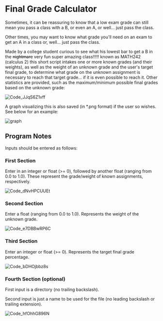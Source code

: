 # Final Grade Calculator
Sometimes, it can be reassuring to know that a low exam grade can still mean you pass a class with a B, or even an A, or well... just pass the class.

Other times, you may want to know what grade you'll need on an exam to get an A in a class or, well... just pass the class.

Made by a college student curious to see what his lowest bar to get a B in the ~~nightmare~~ very fun super amazing class!!!!! known as MATH242 (calculus 2) this short script intakes one or more known grades (and their weights), as well as the weight of an unknown grade and the user's target final grade, to determine what grade on the unknown assignment is necessary to reach that target grade... if it is even possible to reach it. Other statistics are provided, such as the maximum/minimum possible final grades based on the unknown grade:

![Code_JJqS6Z1vff](https://user-images.githubusercontent.com/58154576/169677462-d356b27d-dd87-4824-b108-c073cd297e6d.png)

A graph visualizing this is also saved (in *.png format) if the user so wishes. See below for an example:

![graph](https://user-images.githubusercontent.com/58154576/169677466-2e0124a2-04ca-4328-aa48-d0a0a9be61bf.png)

## Program Notes
Inputs should be entered as follows:

### First Section
Enter in an integer or float (>= 0), followed by another float (ranging from 0.0 to 1.0). These represent the grade/weight of known assignments, respectively.

![Code_dNvHPCUUEt](https://user-images.githubusercontent.com/58154576/169677469-7475d57c-b392-475d-acea-9a94179fd1e8.png)

### Second Section
Enter a float (ranging from 0.0 to 1.0). Represents the weight of the unknown grade.

![Code_e7DBBwRP6C](https://user-images.githubusercontent.com/58154576/169677471-b7d070f7-498f-4a32-b2a1-052e8fc3b753.png)

### Third Section
Enter an integer or float (>= 0). Represents the target final grade percentage.

![Code_bDHOjbbz8s](https://user-images.githubusercontent.com/58154576/169677475-b7b91a4f-d8b1-4c03-8efe-2eb3cedb9272.png)

### Fourth Section (optional)
First input is a directory (no trailing backslash).

Second input is just a name to be used for the file (no leading backslash or trailing extension).

![Code_hfOhhG896N](https://user-images.githubusercontent.com/58154576/169677476-6bfa8619-ffea-477f-a5ba-cce660e76ef2.png)
